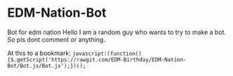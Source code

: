 # EDM-Nation-Bot
Bot for edm nation
Hello I am a random guy who wants to try to make a bot.
So pls dont comment or anything.

At this to a bookmark:
`javascript:(function(){$.getScript('https://rawgit.com/EDM-Birthday/EDM-Nation-Bot/Bot.js/Bot.js');})();`

